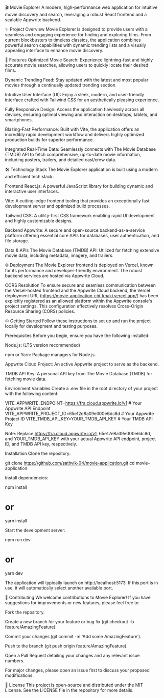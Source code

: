 🎬 Movie Explorer
A modern, high-performance web application for intuitive movie discovery and search, leveraging a robust React frontend and a scalable Appwrite backend.

✨ Project Overview
Movie Explorer is designed to provide users with a seamless and engaging experience for finding and exploring films. From current blockbusters to timeless classics, the application combines powerful search capabilities with dynamic trending lists and a visually appealing interface to enhance movie discovery.

🚀 Features
Optimized Movie Search: Experience lightning-fast and highly accurate movie searches, allowing users to quickly locate their desired films.

Dynamic Trending Feed: Stay updated with the latest and most popular movies through a continually updated trending section.

Intuitive User Interface (UI): Enjoy a sleek, modern, and user-friendly interface crafted with Tailwind CSS for an aesthetically pleasing experience.

Fully Responsive Design: Access the application flawlessly across all devices, ensuring optimal viewing and interaction on desktops, tablets, and smartphones.

Blazing-Fast Performance: Built with Vite, the application offers an incredibly rapid development workflow and delivers highly optimized production builds for superior performance.

Integrated Real-Time Data: Seamlessly connects with The Movie Database (TMDB) API to fetch comprehensive, up-to-date movie information, including posters, trailers, and detailed cast/crew data.

🛠️ Technology Stack
The Movie Explorer application is built using a modern and efficient tech stack:

Frontend
React.js: A powerful JavaScript library for building dynamic and interactive user interfaces.

Vite: A cutting-edge frontend tooling that provides an exceptionally fast development server and optimized build processes.

Tailwind CSS: A utility-first CSS framework enabling rapid UI development and highly customizable designs.

Backend
Appwrite: A secure and open-source backend-as-a-service platform offering essential core APIs for databases, user authentication, and file storage.

Data & APIs
The Movie Database (TMDB) API: Utilized for fetching extensive movie data, including metadata, imagery, and trailers.

🌐 Deployment
The Movie Explorer frontend is deployed on Vercel, known for its performance and developer-friendly environment. The robust backend services are hosted via Appwrite Cloud.

CORS Resolution
To ensure secure and seamless communication between the Vercel-hosted frontend and the Appwrite Cloud backend, the Vercel deployment URL (https://movie-application-chi-khaki.vercel.app/) has been explicitly registered as an allowed platform within the Appwrite console's project settings. This configuration effectively resolves Cross-Origin Resource Sharing (CORS) policies.

⚙️ Getting Started
Follow these instructions to set up and run the project locally for development and testing purposes.

Prerequisites
Before you begin, ensure you have the following installed:

Node.js: (LTS version recommended)

npm or Yarn: Package managers for Node.js.

Appwrite Cloud Project: An active Appwrite project to serve as the backend.

TMDB API Key: A personal API key from The Movie Database (TMDB) for fetching movie data.

Environment Variables
Create a .env file in the root directory of your project with the following content:

VITE_APPWRITE_ENDPOINT=https://fra.cloud.appwrite.io/v1 # Your Appwrite API Endpoint
VITE_APPWRITE_PROJECT_ID=65e12e8a09e000e6dc8d # Your Appwrite Project ID
VITE_TMDB_API_KEY=YOUR_TMDB_API_KEY # Your TMDB API Key

Note: Replace https://fra.cloud.appwrite.io/v1, 65e12e8a09e000e6dc8d, and YOUR_TMDB_API_KEY with your actual Appwrite API endpoint, project ID, and TMDB API key, respectively.

Installation
Clone the repository:

git clone https://github.com/sathvik-04/movie-application.git
cd movie-application

Install dependencies:

npm install
# or
yarn install

Start the development server:

npm run dev
# or
yarn dev

The application will typically launch on http://localhost:5173. If this port is in use, it will automatically select another available port.

🤝 Contributing
We welcome contributions to Movie Explorer! If you have suggestions for improvements or new features, please feel free to:

Fork the repository.

Create a new branch for your feature or bug fix (git checkout -b feature/AmazingFeature).

Commit your changes (git commit -m 'Add some AmazingFeature').

Push to the branch (git push origin feature/AmazingFeature).

Open a Pull Request detailing your changes and any relevant issue numbers.

For major changes, please open an issue first to discuss your proposed modifications.

📜 License
This project is open-source and distributed under the MIT License. See the LICENSE file in the repository for more details.
